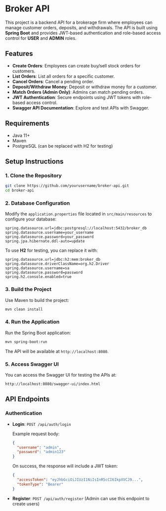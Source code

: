 
# Broker API

This project is a backend API for a brokerage firm where employees can manage customer orders, deposits, and withdrawals. The API is built using **Spring Boot** and provides JWT-based authentication and role-based access control for **USER** and **ADMIN** roles.

## Features

- **Create Orders**: Employees can create buy/sell stock orders for customers.
- **List Orders**: List all orders for a specific customer.
- **Cancel Orders**: Cancel a pending order.
- **Deposit/Withdraw Money**: Deposit or withdraw money for a customer.
- **Match Orders (Admin Only)**: Admins can match pending orders.
- **JWT Authentication**: Secure endpoints using JWT tokens with role-based access control.
- **Swagger API Documentation**: Explore and test APIs with Swagger.

## Requirements

- Java 11+
- Maven
- PostgreSQL (can be replaced with H2 for testing)

## Setup Instructions

### 1. Clone the Repository

```bash
git clone https://github.com/yourusername/broker-api.git
cd broker-api
```

### 2. Database Configuration

Modify the `application.properties` file located in `src/main/resources` to configure your database:

```properties
spring.datasource.url=jdbc:postgresql://localhost:5432/broker_db
spring.datasource.username=your_username
spring.datasource.password=your_password
spring.jpa.hibernate.ddl-auto=update
```

To use **H2** for testing, you can replace it with:

```properties
spring.datasource.url=jdbc:h2:mem:broker_db
spring.datasource.driverClassName=org.h2.Driver
spring.datasource.username=sa
spring.datasource.password=password
spring.h2.console.enabled=true
```

### 3. Build the Project

Use Maven to build the project:

```bash
mvn clean install
```

### 4. Run the Application

Run the Spring Boot application:

```bash
mvn spring-boot:run
```

The API will be available at `http://localhost:8080`.

### 5. Access Swagger UI

You can access the Swagger UI for testing the APIs at:

```
http://localhost:8080/swagger-ui/index.html
```

## API Endpoints

### Authentication

- **Login**: `POST /api/auth/login`
  
  Example request body:
  ```json
  {
    "username": "admin",
    "password": "admin123"
  }
  ```
  
  On success, the response will include a JWT token:
  ```json
  {
    "accessToken": "eyJhbGciOiJIUzI1NiIsInR5cCI6IkpXVCJ9...",
    "tokenType": "Bearer"
  }
  ```

- **Register**: `POST /api/auth/register` (Admin can use this endpoint to create users)
